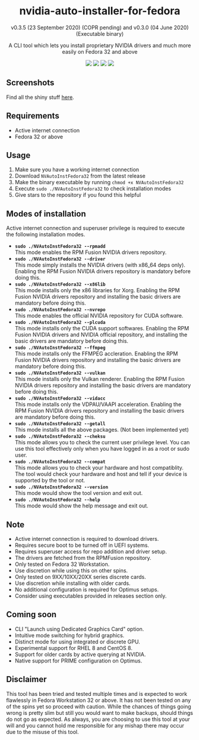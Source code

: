 <h1 align="center">nvidia-auto-installer-for-fedora</h1>
<p align="center">v0.3.5 (23 September 2020) (COPR pending) and v0.3.0 (04 June 2020) (Executable binary)</p>
<p align="center">A CLI tool which lets you install proprietary NVIDIA drivers and much more easily on Fedora 32 and above</p>

<p align="center">
    <img src="https://img.shields.io/github/issues/t0xic0der/nvidia-auto-installer-for-fedora?style=flat-square&logo=appveyor&color=teal">
    <img src="https://img.shields.io/github/forks/t0xic0der/nvidia-auto-installer-for-fedora?style=flat-square&logo=appveyor&color=teal">
    <img src="https://img.shields.io/github/stars/t0xic0der/nvidia-auto-installer-for-fedora?style=flat-square&logo=appveyor&color=teal">
    <img src="https://img.shields.io/github/license/t0xic0der/nvidia-auto-installer-for-fedora?style=flat-square&logo=appveyor&color=teal">
</p>

## Screenshots
Find all the shiny stuff [here](SCREENSHOTS.md).

## Requirements
* Active internet connection
* Fedora 32 or above

## Usage
1. Make sure you have a working internet connection
2. Download `NVAutoInstFedora32` from the latest release
3. Make the binary executable by running `chmod +x NVAutoInstFedora32`
3. Execute `sudo ./NVAutoInstFedora32` to check installation modes
4. Give stars to the repository if you found this helpful

## Modes of installation
Active internet connection and superuser privilege is required to execute the following installation modes.
- **`sudo ./NVAutoInstFedora32 --rpmadd`**  
This mode enables the RPM Fusion NVIDIA drivers repository.
- **`sudo ./NVAutoInstFedora32 --driver`**  
This mode simply installs the NVIDIA drivers (with x86_64 deps only). Enabling the RPM Fusion NVIDIA drivers repository is mandatory before doing this.
- **`sudo ./NVAutoInstFedora32 --x86lib`**  
This mode installs only the x86 libraries for Xorg. Enabling the RPM Fusion NVIDIA drivers repository and installing the basic drivers are mandatory before doing this.
- **`sudo ./NVAutoInstFedora32 --nvrepo`**  
This mode enables the official NVIDIA repository for CUDA software.
- **`sudo ./NVAutoInstFedora32 --plcuda`**  
This mode installs only the CUDA support softwares. Enabling the RPM Fusion NVIDIA drivers and NVIDIA official repository, and installing the basic drivers are mandatory before doing this.
- **`sudo ./NVAutoInstFedora32 --ffmpeg`**  
This mode installs only the FFMPEG accleration. Enabling the RPM Fusion NVIDIA drivers repository and installing the basic drivers are mandatory before doing this.
- **`sudo ./NVAutoInstFedora32 --vulkan`**  
This mode installs only the Vulkan renderer. Enabling the RPM Fusion NVIDIA drivers repository and installing the basic drivers are mandatory before doing this.
- **`sudo ./NVAutoInstFedora32 --vidacc`**  
This mode installs only the VDPAU/VAAPI acceleration. Enabling the RPM Fusion NVIDIA drivers repository and installing the basic drivers are mandatory before doing this.
- **`sudo ./NVAutoInstFedora32 --getall`**  
This mode installs all the above packages. (Not been implemented yet)
- **`sudo ./NVAutoInstFedora32 --cheksu`**  
This mode allows you to check the current user privilege level. You can use this tool effectively only when you have logged in as a root or sudo user.
- **`sudo ./NVAutoInstFedora32 --compat`**  
This mode allows you to check your hardware and host compatiblity. The tool would check your hardware and host and tell if your device is supported by the tool or not.
- **`sudo ./NVAutoInstFedora32 --version`**  
This mode would show the tool version and exit out.
- **`sudo ./NVAutoInstFedora32 --help`**  
This mode would show the help message and exit out.

## Note
* Active internet connection is required to download drivers.
* Requires secure boot to be turned off in UEFI systems.
* Requires superuser access for repo addition and driver setup.
* The drivers are fetched from the RPMFusion repository.
* Only tested on Fedora 32 Workstation.
* Use discretion while using this on other spins.
* Only tested on 9XX/10XX/20XX series discrete cards.
* Use discretion while installing with older cards.
* No additional configuration is required for Optimus setups.
* Consider using executables provided in releases section only.

## Coming soon
* CLI "Launch using Dedicated Graphics Card" option.
* Intuitive mode switching for hybrid graphics.
* Distinct mode for using integrated or discrete GPU.
* Experimental support for RHEL 8 and CentOS 8.
* Support for older cards by active querying at NVIDIA.
* Native support for PRIME configuration on Optimus.

## Disclaimer
This tool has been tried and tested multiple times and is expected to work flawlessly in Fedora Workstation 32 or above. It has not been tested on any of the spins yet so proceed with caution. While the chances of things going wrong is pretty slim but still you would want to make backups, should things do not go as expected. As always, you are choosing to use this tool at your will and you cannot hold me responsible for any mishap there may occur due to the misuse of this tool.
